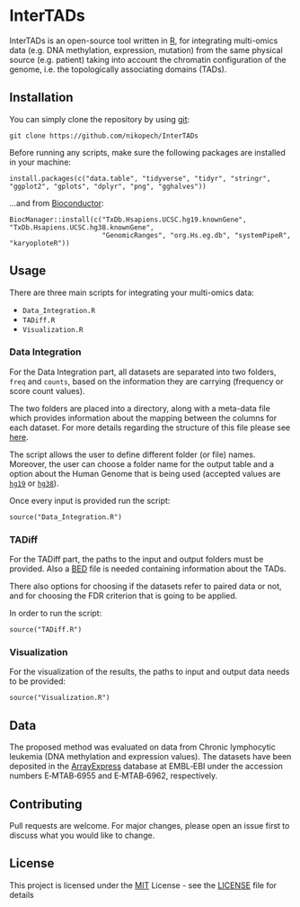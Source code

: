 # InterTADs

InterTADs is an open-source tool written in [R](https://www.r-project.org/), for integrating multi-omics data (e.g. DNA methylation, expression, mutation) from the same physical source (e.g. patient) taking into account the chromatin configuration of the genome, i.e. the topologically associating domains (TADs).

## Installation

You can simply clone the repository by using [git](https://git-scm.com/):

```
git clone https://github.com/nikopech/InterTADs
```

Before running any scripts, make sure the following packages are installed in your machine:
```
install.packages(c("data.table", "tidyverse", "tidyr", "stringr", "ggplot2", "gplots", "dplyr", "png", "gghalves"))
```
...and from [Bioconductor](https://www.bioconductor.org/):
```
BiocManager::install(c("TxDb.Hsapiens.UCSC.hg19.knownGene", "TxDb.Hsapiens.UCSC.hg38.knownGene", 
                       "GenomicRanges", "org.Hs.eg.db", "systemPipeR", "karyoploteR"))
```

## Usage

There are three main scripts for integrating your multi-omics data:

* ```Data_Integration.R```
* ```TADiff.R```
* ```Visualization.R```

### Data Integration

For the Data Integration part, all datasets are separated into two folders, ```freq``` and ```counts```, based on the information they are carrying (frequency or score count values). 

The two folders are placed into a directory, along with a meta-data file which provides information about the mapping between the columns for each dataset. For more details regarding the structure of this file please see [here](Datasets/meta-data.csv).

The script allows the user to define different folder (or file) names. Moreover, the user can choose a folder name for the output table and a option about the Human Genome that is being used (accepted values are [`hg19`](https://www.ncbi.nlm.nih.gov/assembly/GCF_000001405.13/) or [`hg38`](https://www.ncbi.nlm.nih.gov/assembly/GCF_000001405.39)).

Once every input is provided run the script:

```
source("Data_Integration.R")
```

### TADiff

For the TADiff part, the paths to the input and output folders must be provided. Also a [BED](https://genome.ucsc.edu/FAQ/FAQformat.html#format1) file is needed containing information about the TADs. 

There also options for choosing if the datasets refer to paired data or not, and for choosing the FDR criterion that is going to be applied.

In order to run the script:

```
source("TADiff.R")
```

### Visualization

For the visualization of the results, the paths to input and output data needs to be provided:

```
source("Visualization.R")
```

## Data 

The proposed method was evaluated on data from Chronic lymphocytic leukemia (DNA methylation and expression values). The datasets have been deposited in the [ArrayExpress](www.ebi.ac.uk/arrayexpress) database at EMBL‐EBI under the accession numbers E‐MTAB‐6955 and E‐MTAB‐6962, respectively.

## Contributing

Pull requests are welcome. For major changes, please open an issue first to discuss what you would like to change.

## License

This project is licensed under the [MIT](https://opensource.org/licenses/MIT) License - see the [LICENSE](LICENSE) file for details
